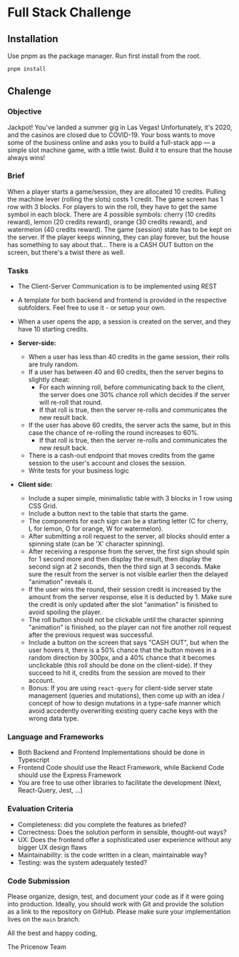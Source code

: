 # Full Stack Challenge

## Installation

Use pnpm as the package manager. Run first install from the root.

```bash
pnpm install
```

## Chalenge

### Objective

Jackpot! You've landed a summer gig in Las Vegas! Unfortunately, it's 2020, and the casinos are closed due to COVID-19. Your boss wants to move some of the business online and asks you to build a full-stack app — a simple slot machine game, with a little twist. Build it to ensure that the house always wins!

### Brief

When a player starts a game/session, they are allocated 10 credits.
Pulling the machine lever (rolling the slots) costs 1 credit.
The game screen has 1 row with 3 blocks.
For players to win the roll, they have to get the same symbol in each block.
There are 4 possible symbols: cherry (10 credits reward), lemon (20 credits reward), orange (30 credits reward), and watermelon (40 credits reward).
The game (session) state has to be kept on the server.
If the player keeps winning, they can play forever, but the house has something to say about that...
There is a CASH OUT button on the screen, but there's a twist there as well.

### Tasks

-   The Client-Server Communication is to be implemented using REST
-   A template for both backend and frontend is provided in the respective subfolders. Feel free to use it - or setup your own.
-   When a user opens the app, a session is created on the server, and they have 10 starting credits.

-   **Server-side:**

    -   When a user has less than 40 credits in the game session, their rolls are truly random.
    -   If a user has between 40 and 60 credits, then the server begins to slightly cheat:
        -   For each winning roll, before communicating back to the client, the server does one 30% chance roll which decides if the server will re-roll that round.
        -   If that roll is true, then the server re-rolls and communicates the new result back.
    -   If the user has above 60 credits, the server acts the same, but in this case the chance of re-rolling the round increases to 60%.
        -   If that roll is true, then the server re-rolls and communicates the new result back.
    -   There is a cash-out endpoint that moves credits from the game session to the user's account and closes the session.
    -   Write tests for your business logic

-   **Client side:**
    -   Include a super simple, minimalistic table with 3 blocks in 1 row using CSS Grid.
    -   Include a button next to the table that starts the game.
    -   The components for each sign can be a starting letter (C for cherry, L for lemon, O for orange, W for watermelon).
    -   After submitting a roll request to the server, all blocks should enter a spinning state (can be 'X' character spinning).
    -   After receiving a response from the server, the first sign should spin for 1 second more and then display the result, then display the second sign at 2 seconds, then the third sign at 3 seconds. Make sure the result from the server is not visible earlier then the delayed "animation" reveals it.
    -   If the user wins the round, their session credit is increased by the amount from the server response, else it is deducted by 1. Make sure the credit is only updated after the slot "animation" is finished to avoid spoiling the player.
    -   The roll button should not be clickable until the character spinning "animation" is finished, so the player can not fire another roll request after the previous request was successful.
    -   Include a button on the screen that says "CASH OUT", but when the user hovers it, there is a 50% chance that the button moves in a random direction by 300px, and a 40% chance that it becomes unclickable (this roll should be done on the client-side). If they succeed to hit it, credits from the session are moved to their account.
    -   Bonus: If you are using `react-query` for client-side server state management (queries and mutations), then come up with an idea / concept of how to design mutations in a type-safe manner which avoid accedently overwriting existing query cache keys with the wrong data type.

### Language and Frameworks

-   Both Backend and Frontend Implementations should be done in Typescript
-   Frontend Code should use the React Framework, while Backend Code should use the Express Framework
-   You are free to use other libraries to facilitate the development (Next, React-Query, Jest, ...)

### Evaluation Criteria

-   Completeness: did you complete the features as briefed?
-   Correctness: Does the solution perform in sensible, thought-out ways?
-   UX: Does the frontend offer a sophisticated user experience without any bigger UX design flaws
-   Maintainability: is the code written in a clean, maintainable way?
-   Testing: was the system adequately tested?

### Code Submission

Please organize, design, test, and document your code as if it were going into production.
Ideally, you should work with Git and provide the solution as a link to the repository on GitHub. Please make sure your implementation lives on the `main` branch.

All the best and happy coding,

The Pricenow Team
